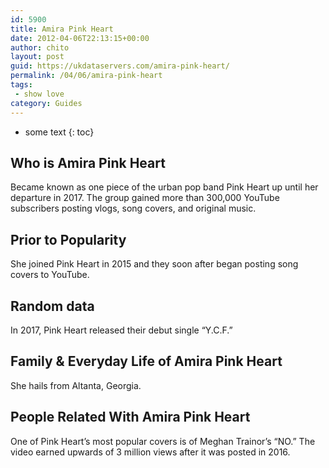```yaml
---
id: 5900
title: Amira Pink Heart
date: 2012-04-06T22:13:15+00:00
author: chito
layout: post
guid: https://ukdataservers.com/amira-pink-heart/
permalink: /04/06/amira-pink-heart
tags:
 - show love
category: Guides
---
```


* some text
{: toc}
          
          
## Who is  Amira Pink Heart
                  
                  
                  
Became known as one piece of the urban pop band Pink Heart up until her departure in 2017. The group gained more than 300,000 YouTube subscribers posting vlogs, song covers, and original music. 
                  
                
                
                
## Prior to Popularity 
                  
                  
                  
She joined Pink Heart in 2015 and they soon after began posting song covers to YouTube. 
                  
                
                
                
## Random data 
                  
                  
                  
In 2017, Pink Heart released their debut single &#8220;Y.C.F.&#8221; 
                  
                
                
                
## Family & Everyday Life of Amira Pink Heart
                  
                  
                  
She hails from Altanta, Georgia. 
                  
                
                
                
## People Related With  Amira Pink Heart
                  
                  
                  
One of Pink Heart&#8217;s most popular covers is of Meghan Trainor&#8217;s &#8220;NO.&#8221; The video earned upwards of 3 million views after it was posted in 2016. 
                  
                
              
            
          
          
          
    
    
  
